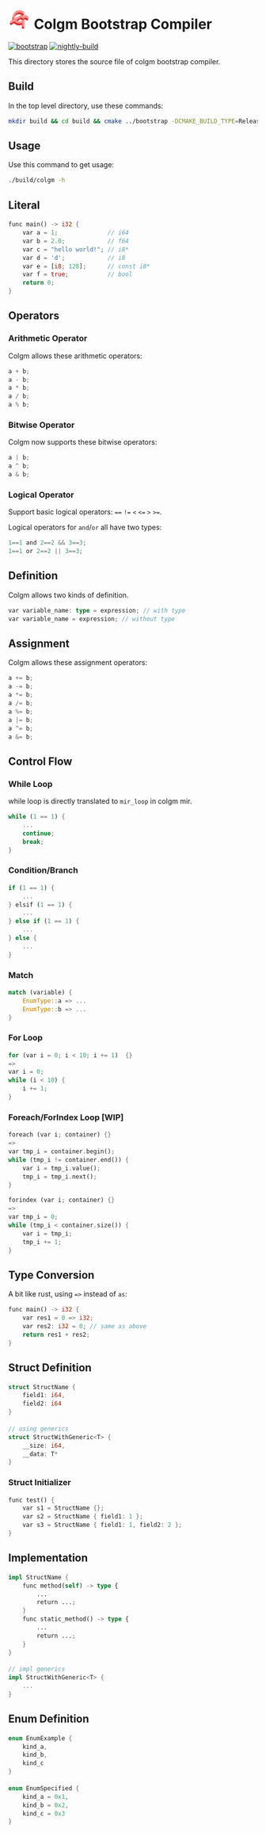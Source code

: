 # <img src="../doc/colgm.svg" height="45px"/> Colgm Bootstrap Compiler

[![bootstrap](https://github.com/colgm/colgm/actions/workflows/ci.yml/badge.svg)](https://github.com/colgm/colgm/actions/workflows/ci.yml)
[![nightly-build](https://github.com/colgm/colgm/actions/workflows/release.yml/badge.svg)](https://github.com/colgm/colgm/actions/workflows/release.yml)

This directory stores the source file of colgm bootstrap compiler.

## Build

In the top level directory, use these commands:

```sh
mkdir build && cd build && cmake ../bootstrap -DCMAKE_BUILD_TYPE=Release && make -j
```

## Usage

Use this command to get usage:

```sh
./build/colgm -h
```

## Literal

```rust
func main() -> i32 {
    var a = 1;              // i64
    var b = 2.0;            // f64
    var c = "hello world!"; // i8*
    var d = 'd';            // i8
    var e = [i8; 128];      // const i8*
    var f = true;           // bool
    return 0;
}
```

## Operators

### Arithmetic Operator

Colgm allows these arithmetic operators:

```typescript
a + b;
a - b;
a * b;
a / b;
a % b;
```

### Bitwise Operator

Colgm now supports these bitwise operators:

```typescript
a | b;
a ^ b;
a & b;
```

### Logical Operator

Support basic logical operators: `==` `!=` `<` `<=` `>` `>=`.

Logical operators for `and`/`or` all have two types:

```typescript
1==1 and 2==2 && 3==3;
1==1 or 2==2 || 3==3;
```

## Definition

Colgm allows two kinds of definition.

```rust
var variable_name: type = expression; // with type
var variable_name = expression; // without type
```

## Assignment

Colgm allows these assignment operators:

```rust
a += b;
a -= b;
a *= b;
a /= b;
a %= b;
a |= b;
a ^= b;
a &= b;
```

## Control Flow

### While Loop

while loop is directly translated to `mir_loop` in colgm mir.

```rust
while (1 == 1) {
    ...
    continue;
    break;
}
```

### Condition/Branch

```rust
if (1 == 1) {
    ...
} elsif (1 == 1) {
    ...
} else if (1 == 1) {
    ...
} else {
    ...
}
```

### Match

```rust
match (variable) {
    EnumType::a => ...
    EnumType::b => ...
}
```

### For Loop

```rust
for (var i = 0; i < 10; i += 1)  {}
=>
var i = 0;
while (i < 10) {
    i += 1;
}
```

### Foreach/ForIndex Loop [WIP]

```rust
foreach (var i; container) {}
=>
var tmp_i = container.begin();
while (tmp_i != container.end()) {
    var i = tmp_i.value();
    tmp_i = tmp_i.next();
}
```

```rust
forindex (var i; container) {}
=>
var tmp_i = 0;
while (tmp_i < container.size()) {
    var i = tmp_i;
    tmp_i += 1;
}
```

## Type Conversion

A bit like rust, using `=>` instead of `as`:

```rust
func main() -> i32 {
    var res1 = 0 => i32;
    var res2: i32 = 0; // same as above
    return res1 + res2;
}
```

## Struct Definition

```rust
struct StructName {
    field1: i64,
    field2: i64
}

// using generics
struct StructWithGeneric<T> {
    __size: i64,
    __data: T*
}
```

### Struct Initializer

```rust
func test() {
    var s1 = StructName {};
    var s2 = StructName { field1: 1 };
    var s3 = StructName { field1: 1, field2: 2 };
}
```

## Implementation

```rust
impl StructName {
    func method(self) -> type {
        ...
        return ...;
    }
    func static_method() -> type {
        ...
        return ...;
    }
}

// impl generics
impl StructWithGeneric<T> {
    ...
}
```

## Enum Definition

```rust
enum EnumExample {
    kind_a,
    kind_b,
    kind_c
}

enum EnumSpecified {
    kind_a = 0x1,
    kind_b = 0x2,
    kind_c = 0x3
}
```
